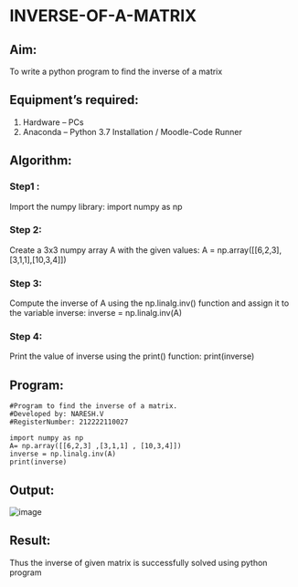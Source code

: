 # INVERSE-OF-A-MATRIX
## Aim:
To write a python program to find the inverse of a matrix
## Equipment’s required:
1. 	Hardware – PCs
2. 	Anaconda – Python 3.7 Installation / Moodle-Code Runner
## Algorithm:
### Step1 :
Import the numpy library: import numpy as np
### Step 2: 
Create a 3x3 numpy array A with the given values: A = np.array([[6,2,3],[3,1,1],[10,3,4]])
### Step 3: 
Compute the inverse of A using the np.linalg.inv() function and assign it to the variable inverse: inverse = np.linalg.inv(A)
### Step 4: 
Print the value of inverse using the print() function: print(inverse)
## Program:
```
#Program to find the inverse of a matrix.
#Developed by: NARESH.V
#RegisterNumber: 212222110027

import numpy as np
A= np.array([[6,2,3] ,[3,1,1] , [10,3,4]])
inverse = np.linalg.inv(A)
print(inverse)
```
## Output:
![image](https://github.com/NARESHVB/INVERSE-OF-A-MATRIX/assets/119393642/a809f812-24ce-444b-ad5b-f36f40d09bb4)

## Result:
Thus the inverse of given matrix is successfully solved using python program

